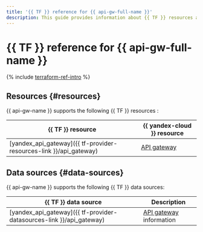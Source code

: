 ```yaml
---
title: '{{ TF }} reference for {{ api-gw-full-name }}'
description: This guide provides information about {{ TF }} resources and data sources supported by {{ api-gw-name }}.
---
```


# {{ TF }} reference for {{ api-gw-full-name }}

{% include [terraform-ref-intro](../_includes/terraform-ref-intro.md) %}

## Resources {#resources}

{{ api-gw-name }} supports the following {{ TF }} resources :

| **{{ TF }} resource** | **{{ yandex-cloud }} resource** |
| --- | --- |
| [yandex_api_gateway]({{ tf-provider-resources-link }}/api_gateway) | [API gateway](./concepts/index.md) |

## Data sources {#data-sources}

{{ api-gw-name }} supports the following {{ TF }} data sources:

| **{{ TF }} data source** | **Description** |
| --- | --- |
| [yandex_api_gateway]({{ tf-provider-datasources-link }}/api_gateway) | [API gateway](./concepts/index.md) information |